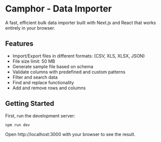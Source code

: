 # Camphor - Data Importer

A fast, efficient bulk data importer built with Next.js and React that works entirely in your browser.

## Features

- Import/Export files in different formats: (CSV, XLS, XLSX, JSON)
- File size limit: 50 MB
- Generate sample file based on schema
- Validate columns with predefined and custom patterns
- Filter and search data
- Find and replace functionality
- Add and remove rows and columns

## Getting Started

First, run the development server:

```bash
npm run dev
```

Open http://localhost:3000 with your browser to see the result.
